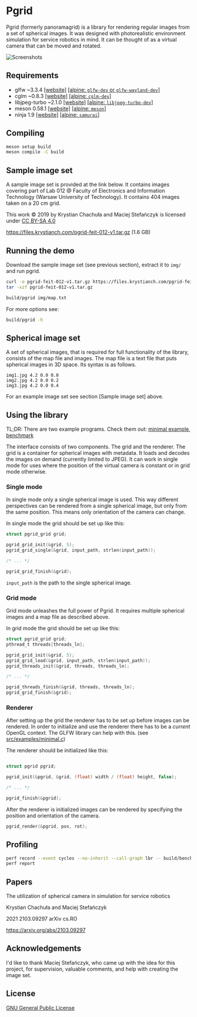 # Pgrid

Pgrid (formerly panoramagrid) is a library for rendering regular images from a
set of spherical images.
It was designed with photorealistic environment simulation for service robotics
in mind.
It can be thought of as a virtual camera that can be moved and rotated.

![Screenshots](https://files.krystianch.com/pgrid-screenshots.jpg)

## Requirements

* glfw ~3.3.4 [[website]](https://www.glfw.org/) [[alpine: `glfw-dev` or `glfw-wayland-dev`]](https://pkgs.alpinelinux.org/packages?name=glfw*-dev&branch=edge)
* cglm ~0.8.3 [[website]](http://cglm.readthedocs.io/) [[alpine: `cglm-dev`]](https://pkgs.alpinelinux.org/packages?name=cglm-dev&branch=edge)
* libjpeg-turbo ~2.1.0 [[website]](https://libjpeg-turbo.org/) [[alpine: `libjpeg-turbo-dev`]](https://pkgs.alpinelinux.org/packages?name=libjpeg-turbo-dev&branch=edge)
* meson 0.58.1 [[website]](https://mesonbuild.com) [[alpine: `meson`]](https://pkgs.alpinelinux.org/packages?name=meson&branch=edge)
* ninja 1.9 [[website]](https://github.com/michaelforney/samurai) [[alpine: `samurai`]](https://pkgs.alpinelinux.org/packages?name=samurai&branch=edge)

## Compiling

```sh
meson setup build
meson compile -C build
```

## Sample image set

A sample image set is provided at the link below.
It contains images covering part of Lab 012 @ Faculty of Electronics and
Information Technology (Warsaw University of Technology).
It contains 404 images taken on a 20 cm grid.

This work © 2019 by Krystian Chachuła and Maciej Stefańczyk is licensed under
[CC BY-SA 4.0](http://creativecommons.org/licenses/by-sa/4.0/)

https://files.krystianch.com/pgrid-feit-012-v1.tar.gz (1.6 GB)

## Running the demo

Download the sample image set (see previous section), extract it to `img/` and
run pgrid.

```sh
curl -o pgrid-feit-012-v1.tar.gz https://files.krystianch.com/pgrid-feit-012-v1.tar.gz
tar -xzf pgrid-feit-012-v1.tar.gz

build/pgrid img/map.txt
```

For more options see:

```sh
build/pgrid -h
```

## Spherical image set

A set of spherical images, that is required for full functionality of the
library, consists of the map file and images.
The map file is a text file that puts spherical images in 3D space.
Its syntax is as follows.

```text
img1.jpg 4.2 0.0 0.0
img2.jpg 4.2 0.0 0.2
img3.jpg 4.2 0.0 0.4
```

For an example image set see section [Sample image set] above.

## Using the library

TL;DR: There are two example programs. Check them out: 
[minimal example](src/examples/minimal.c), [benchmark](src/examples/bench.c)

The interface consists of two components.
The grid and the renderer.
The grid is a container for spherical images with metadata.
It loads and decodes the images on demand (currently limited to JPEG).
It can work in single mode for uses where the position of the virtual camera is
constant or in grid mode otherwise.

### Single mode

In single mode only a single spherical image is used.
This way different perspectives can be rendered from a single spherical image,
but only from the same position.
This means only orientation of the camera can change.

In single mode the grid should be set up like this:

```c
struct pgrid_grid grid;

pgrid_grid_init(&grid, 5);
pgrid_grid_single(&grid, input_path, strlen(input_path));

/* ... */

pgrid_grid_finish(&grid);
```

`input_path` is the path to the single spherical image.

### Grid mode

Grid mode unleashes the full power of Pgrid.
It requires multiple spherical images and a map file as described above.

In grid mode the grid should be set up like this:

```c
struct pgrid_grid grid;
pthread_t threads[threads_ln];

pgrid_grid_init(&grid, 5);
pgrid_grid_load(&grid, input_path, strlen(input_path));
pgrid_threads_init(&grid, threads, threads_ln);

/* ... */

pgrid_threads_finish(&grid, threads, threads_ln);
pgrid_grid_finish(&grid);
```

### Renderer

After setting up the grid the renderer has to be set up before images can be
rendered.
In order to initialize and use the renderer there has to be a *current* OpenGL
context.
The GLFW library can help with this. (see
[src/examples/minimal.c](src/examples/minimal.c))

The renderer should be initialized like this:

```c

struct pgrid pgrid;

pgrid_init(&pgrid, &grid, (float) width / (float) height, false);

/* ... */

pgrid_finish(&pgrid);
```

After the renderer is initialized images can be rendered by specifying the
position and orientation of the camera.

```c
pgrid_render(&pgrid, pos, rot);
```

## Profiling

```sh
perf record --event cycles --no-inherit --call-graph lbr -- build/bench
perf report
```

## Papers

The utilization of spherical camera in simulation for service robotics

Krystian Chachuła and Maciej Stefańczyk

2021 2103.09297 arXiv cs.RO

https://arxiv.org/abs/2103.09297

## Acknowledgements

I'd like to thank Maciej Stefańczyk, who came up with the idea for this project,
for supervision, valuable comments, and help with creating the image set.

## License

[GNU General Public License](LICENSE)
